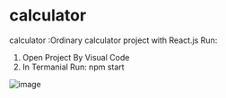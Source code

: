# calculator
calculator :Ordinary calculator project with React.js
Run:
1) Open Project By Visual Code
2) In Termanial Run: npm start


![image](https://user-images.githubusercontent.com/72969665/112311939-ded5d880-8cc3-11eb-84bc-f5b42b5ba438.png)



